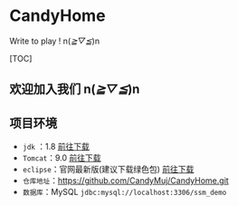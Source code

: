 # CandyHome

Write to play ! n(*≧▽≦*)n

[TOC]

## 欢迎加入我们 n(*≧▽≦*)n

## 项目环境

- `jdk` ：1.8        [前往下载](http://www.oracle.com/technetwork/java/javase/downloads/jdk8-downloads-2133151.html)
- `Tomcat`：9.0   [前往下载](https://tomcat.apache.org/download-90.cgi)
- `eclipse`：官网最新版(建议下载绿色包)   [前往下载](https://www.eclipse.org/downloads/download.php?file=/technology/epp/downloads/release/photon/R/eclipse-jee-photon-R-win32-x86_64.zip)
- `仓库地址`：https://github.com/CandyMuj/CandyHome.git
- `数据库`：MySQL `jdbc:mysql://localhost:3306/ssm_demo`

